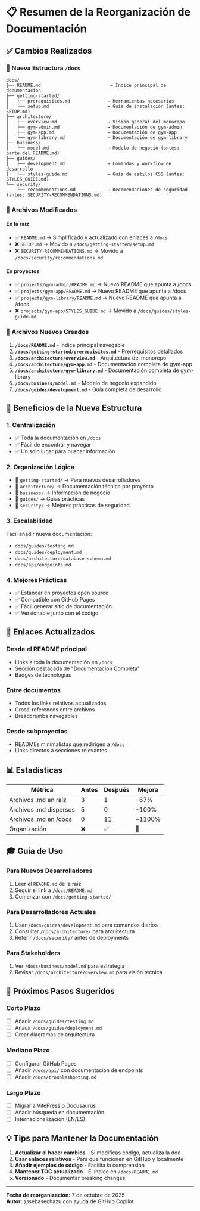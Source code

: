 # 📋 Resumen de la Reorganización de Documentación

## ✅ Cambios Realizados

### 📂 Nueva Estructura `/docs`

```
docs/
├── README.md                          → Índice principal de documentación
├── getting-started/
│   ├── prerequisites.md              → Herramientas necesarias
│   └── setup.md                      → Guía de instalación (antes: SETUP.md)
├── architecture/
│   ├── overview.md                   → Visión general del monorepo
│   ├── gym-admin.md                  → Documentación de gym-admin
│   ├── gym-app.md                    → Documentación de gym-app
│   └── gym-library.md                → Documentación de gym-library
├── business/
│   └── model.md                      → Modelo de negocio (antes: parte del README.md)
├── guides/
│   ├── development.md                → Comandos y workflow de desarrollo
│   └── styles-guide.md               → Guía de estilos CSS (antes: STYLES_GUIDE.md)
└── security/
    └── recommendations.md            → Recomendaciones de seguridad (antes: SECURITY-RECOMMENDATIONS.md)
```

### 📝 Archivos Modificados

#### En la raíz
- ✅ `README.md` → Simplificado y actualizado con enlaces a `/docs`
- ❌ `SETUP.md` → Movido a `/docs/getting-started/setup.md`
- ❌ `SECURITY-RECOMMENDATIONS.md` → Movido a `/docs/security/recommendations.md`

#### En proyectos
- ✅ `projects/gym-admin/README.md` → Nuevo README que apunta a /docs
- ✅ `projects/gym-app/README.md` → Nuevo README que apunta a /docs
- ✅ `projects/gym-library/README.md` → Nuevo README que apunta a /docs
- ❌ `projects/gym-app/STYLES_GUIDE.md` → Movido a `/docs/guides/styles-guide.md`

### 📄 Archivos Nuevos Creados

1. **`/docs/README.md`** - Índice principal navegable
2. **`/docs/getting-started/prerequisites.md`** - Prerrequisitos detallados
3. **`/docs/architecture/overview.md`** - Arquitectura del monorepo
4. **`/docs/architecture/gym-app.md`** - Documentación completa de gym-app
5. **`/docs/architecture/gym-library.md`** - Documentación completa de gym-library
6. **`/docs/business/model.md`** - Modelo de negocio expandido
7. **`/docs/guides/development.md`** - Guía completa de desarrollo

## 🎯 Beneficios de la Nueva Estructura

### 1. **Centralización**
- ✅ Toda la documentación en `/docs`
- ✅ Fácil de encontrar y navegar
- ✅ Un solo lugar para buscar información

### 2. **Organización Lógica**
- 📁 `getting-started/` → Para nuevos desarrolladores
- 📁 `architecture/` → Documentación técnica por proyecto
- 📁 `business/` → Información de negocio
- 📁 `guides/` → Guías prácticas
- 📁 `security/` → Mejores prácticas de seguridad

### 3. **Escalabilidad**
Fácil añadir nueva documentación:
- `docs/guides/testing.md`
- `docs/guides/deployment.md`
- `docs/architecture/database-schema.md`
- `docs/api/endpoints.md`

### 4. **Mejores Prácticas**
- ✅ Estándar en proyectos open source
- ✅ Compatible con GitHub Pages
- ✅ Fácil generar sitio de documentación
- ✅ Versionable junto con el código

## 🔗 Enlaces Actualizados

### Desde el README principal
- Links a toda la documentación en `/docs`
- Sección destacada de "Documentación Completa"
- Badges de tecnologías

### Entre documentos
- Todos los links relativos actualizados
- Cross-references entre archivos
- Breadcrumbs navegables

### Desde subproyectos
- READMEs minimalistas que redirigen a `/docs`
- Links directos a secciones relevantes

## 📊 Estadísticas

| Métrica | Antes | Después | Mejora |
|---------|-------|---------|--------|
| Archivos .md en raíz | 3 | 1 | -67% |
| Archivos .md dispersos | 5 | 0 | -100% |
| Archivos .md en /docs | 0 | 11 | +1100% |
| Organización | ❌ | ✅ | 💯 |

## 🎓 Guía de Uso

### Para Nuevos Desarrolladores
1. Leer el `README.md` de la raíz
2. Seguir el link a `/docs/README.md`
3. Comenzar con `/docs/getting-started/`

### Para Desarrolladores Actuales
1. Usar `/docs/guides/development.md` para comandos diarios
2. Consultar `/docs/architecture/` para arquitectura
3. Referir `/docs/security/` antes de deployments

### Para Stakeholders
1. Ver `/docs/business/model.md` para estrategia
2. Revisar `/docs/architecture/overview.md` para visión técnica

## 🚀 Próximos Pasos Sugeridos

### Corto Plazo
- [ ] Añadir `/docs/guides/testing.md`
- [ ] Añadir `/docs/guides/deployment.md`
- [ ] Crear diagramas de arquitectura

### Mediano Plazo
- [ ] Configurar GitHub Pages
- [ ] Añadir `/docs/api/` con documentación de endpoints
- [ ] Añadir `/docs/troubleshooting.md`

### Largo Plazo
- [ ] Migrar a VitePress o Docusaurus
- [ ] Añadir búsqueda en documentación
- [ ] Internacionalización (EN/ES)

## 💡 Tips para Mantener la Documentación

1. **Actualizar al hacer cambios** - Si modificas código, actualiza la doc
2. **Usar enlaces relativos** - Para que funcionen en GitHub y localmente
3. **Añadir ejemplos de código** - Facilita la comprensión
4. **Mantener TOC actualizado** - El índice en `/docs/README.md`
5. **Versionado** - Documentar breaking changes

---

**Fecha de reorganización:** 7 de octubre de 2025  
**Autor:** @sebasechazu con ayuda de GitHub Copilot
